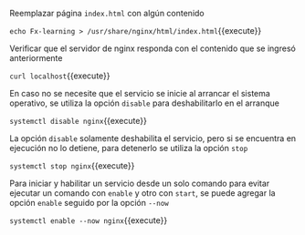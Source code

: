 Reemplazar página `index.html` con algún contenido

`echo Fx-learning > /usr/share/nginx/html/index.html`{{execute}}

Verificar que el servidor de nginx responda con el contenido que se ingresó anteriormente

`curl localhost`{{execute}}

En caso no se necesite que el servicio se inicie al arrancar el sistema operativo, se utiliza la opción `disable` para deshabilitarlo en el arranque

`systemctl disable nginx`{{execute}}

La opción `disable` solamente deshabilita el servicio, pero si se encuentra en ejecución no lo detiene, para detenerlo se utiliza la opción `stop`

`systemctl stop nginx`{{execute}}

Para iniciar y habilitar un servicio desde un solo comando para evitar ejecutar un comando con `enable` y otro con `start`, se puede agregar la opción `enable` seguido por la opción `--now`

`systemctl enable --now nginx`{{execute}}
